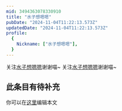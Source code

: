 ```yaml
---
mid: 3494363078330910
title: "水子想嗯嗯"
pubDate: "2024-11-04T11:22:13.573Z"
updatedDate: "2024-11-04T11:22:13.573Z"
profile:
  {
    Nickname: ["水子想嗯嗯"],
  }
---
```


关注[水子想嗯嗯](https://space.bilibili.com/3494363078330910)谢谢喵~ 关注[水子想嗯嗯](https://space.bilibili.com/3494363078330910)谢谢喵~

## 此条目有待补充
你可以在[这里](https://github.com/Yuhanawa/VTuber.ICU/edit/master/src/content/v/水子想嗯嗯/index.md)编辑本文
